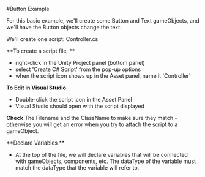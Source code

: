 #Button Example

For this basic example, we'll create some Button and Text gameObjects, and we'll have the Button objects change the text.

We'll create one script:  Controller.cs

**To create a script file, **
   - right-click in the Unity Project panel (bottom panel)
   - select 'Create C# Script' from the pop-up options
   - when the script icon shows up in the Asset panel, name it 'Controller'
   
**To Edit in Visual Studio**
   - Double-click the script icon in the Asset Panel
   - Visual Studio should open with the script displayed
   
**Check** The Filename and the ClassName to make sure they match - otherwise you will get an error when you try to attach the script to a gameObject.

**Declare Variables **
   - At the top of the file, we will declare variables that will be connected with gameObjects, components, etc.  The dataType of the variable must match the dataType that the variable will refer to.
